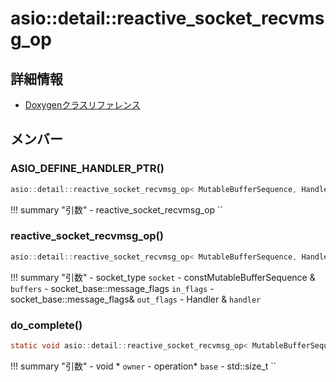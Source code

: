 # asio::detail::reactive_socket_recvmsg_op



## 詳細情報

- [Doxygenクラスリファレンス](https://lang-ship.com/reference/ESP32/latest/classasio_1_1detail_1_1reactive__socket__recvmsg__op.html)

## メンバー

### ASIO_DEFINE_HANDLER_PTR()



```c
asio::detail::reactive_socket_recvmsg_op< MutableBufferSequence, Handler >::ASIO_DEFINE_HANDLER_PTR(reactive_socket_recvmsg_op)
```

!!! summary "引数"
	- reactive_socket_recvmsg_op `` 



### reactive_socket_recvmsg_op()



```c
asio::detail::reactive_socket_recvmsg_op< MutableBufferSequence, Handler >::reactive_socket_recvmsg_op(socket_type socket, const MutableBufferSequence &buffers, socket_base::message_flags in_flags, socket_base::message_flags &out_flags, Handler &handler)
```

!!! summary "引数"
	- socket_type `socket` 
	- constMutableBufferSequence & `buffers` 
	- socket_base::message_flags `in_flags` 
	- socket_base::message_flags& `out_flags` 
	- Handler & `handler` 



### do_complete()



```c
static void asio::detail::reactive_socket_recvmsg_op< MutableBufferSequence, Handler >::do_complete(void *owner, operation *base, const asio::error_code &, std::size_t)
```

!!! summary "引数"
	- void * `owner` 
	- operation* `base` 
	- std::size_t `` 



